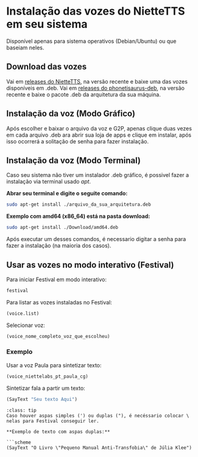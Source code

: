 # Instalação das vozes do NietteTTS em seu sistema

Disponível apenas para sistema operativos (Debian/Ubuntu) ou que baseiam neles.

## Download das vozes

Vai em [releases do NietteTTS](https://github.com/NietteLabs/NietteTTS/releases), na versão recente e baixe uma das vozes disponíveis em .deb.
Vai em [releases do phonetisaurus-deb](https://github.com/NietteLabs/phonetisaurus-deb/releases/), na versão recente e baixe o pacote .deb da arquitetura da sua máquina.

## Instalação da voz (Modo Gráfico)

Após escolher e baixar o arquivo da voz e G2P, apenas clique duas vezes em cada arquivo .deb ara abrir sua loja de apps e clique em instalar, após isso ocorrerá a solitação de senha para fazer instalação.

## Instalação da voz (Modo Terminal)

Caso seu sistema não tiver um instalador .deb gráfico, é possivel fazer a instalação via terminal usado *apt*.

**Abrar seu terminal e digite o seguite comando:**

```bash
sudo apt-get install ./arquivo_da_sua_arquitetura.deb
```

**Exemplo com amd64 (x86_64) está na pasta download:**
```bash
sudo apt-get install ./Download/amd64.deb
```

Após executar um desses comandos, é necessario digitar a senha para fazer a instalação (na maioria dos casos).

## Usar as vozes no modo interativo (Festival)
Para iniciar Festival em modo interativo:
```bash
festival
```

Para listar as vozes instaladas no Festival:
```scheme
(voice.list)
```

Selecionar voz:
```scheme
(voice_nome_completo_voz_que_escolheu)
```

### Exemplo
Usar a voz Paula para sintetizar texto:
```scheme
(voice_niettelabs_pt_paula_cg) 
```

Sintetizar fala a partir um texto:
```scheme
(SayText "Seu texto Aqui")
```

```{admonition} Dica
:class: tip
Caso houver aspas simples (') ou duplas ("), é necéssario colocar \ nelas para Festival conseguir ler.

**Exemplo de texto com aspas duplas:**

```scheme
(SayText "O Livro \"Pequeno Manual Anti-Transfobia\" de Júlia Klee")
```


